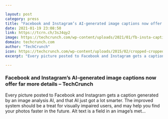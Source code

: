 ```yaml
---

layout: post
category: press
title: "Facebook and Instagram’s AI-generated image captions now offer far more details"
date: 2021-01-19 23:08:50
link: https://tcrn.ch/3sJ4qy2
image: https://techcrunch.com/wp-content/uploads/2021/01/fb-insta-captions.jpg?w=764
domain: techcrunch.com
author: "TechCrunch"
icon: https://techcrunch.com/wp-content/uploads/2015/02/cropped-cropped-favicon-gradient.png?w=180
excerpt: "Every picture posted to Facebook and Instagram gets a caption generated by an image analysis AI, and that AI just got a lot smarter. The improved system should be a treat for visually impaired users, and may help you find your photos faster in the future. Alt text is a field in an image’s met…"

---
```


### Facebook and Instagram’s AI-generated image captions now offer far more details – TechCrunch

Every picture posted to Facebook and Instagram gets a caption generated by an image analysis AI, and that AI just got a lot smarter. The improved system should be a treat for visually impaired users, and may help you find your photos faster in the future. Alt text is a field in an image’s met…